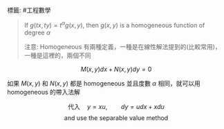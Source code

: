 標籤: #工程數學 

> If $g(tx, ty) = t^\alpha g(x, y)$, 
> then $g(x, y)$ is a homogeneous function of degree $\alpha$
> 
> 注意:
> Homogeneous 有兩種定義，一種是在線性解法提到的(比較常用)，一種是這裡的，兩個不同

$$M(x, y)dx + N(x, y)dy = 0$$

如果 $M(x, y)$ 和 $N(x, y)$ 都是 homogeneous 並且度數 $\alpha$ 相同，就可以用 homogeneous 的帶入法解

$$\text{代入}\quad y = xu,\qquad dy = udx + xdu$$
$$\text{and use the separable value method}$$